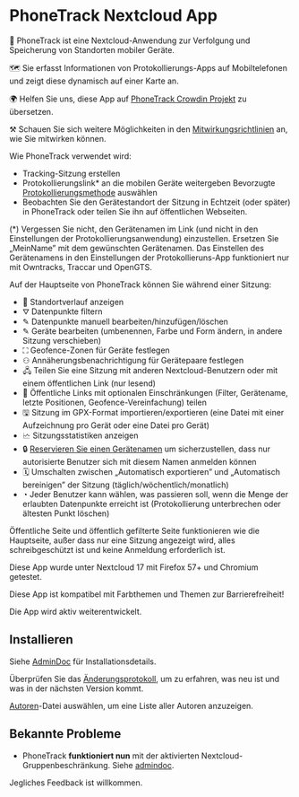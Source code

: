 # PhoneTrack Nextcloud App

📱 PhoneTrack ist eine Nextcloud-Anwendung zur Verfolgung und Speicherung von Standorten mobiler Geräte.

🗺 Sie erfasst Informationen von Protokollierungs-Apps auf Mobiltelefonen und zeigt diese dynamisch auf einer Karte an.

🌍 Helfen Sie uns, diese App auf [PhoneTrack Crowdin Projekt](https://crowdin.com/project/phonetrack) zu übersetzen.

⚒ Schauen Sie sich weitere Möglichkeiten in den [Mitwirkungsrichtlinien](https://gitlab.com/eneiluj/phonetrack-oc/blob/master/CONTRIBUTING.md) an, wie Sie mitwirken können.

Wie PhoneTrack verwendet wird:

* Tracking-Sitzung erstellen
* Protokollierungslink\* an die mobilen Geräte weitergeben Bevorzugte [Protokollierungsmethode](https://gitlab.com/eneiluj/phonetrack-oc/wikis/userdoc#logging-methods) auswählen
* Beobachten Sie den Gerätestandort der Sitzung in Echtzeit (oder später) in PhoneTrack oder teilen Sie ihn auf öffentlichen Webseiten.

(\*) Vergessen Sie nicht, den Gerätenamen im Link (und nicht in den Einstellungen der Protokollierungsanwendung) einzustellen. Ersetzen Sie „MeinName” mit dem gewünschten Gerätenamen. Das Einstellen des Gerätenamens in den Einstellungen der Protokollieruns-App funktioniert nur mit Owntracks, Traccar und OpenGTS.

Auf der Hauptseite von PhoneTrack können Sie während einer Sitzung:

* 📍 Standortverlauf anzeigen
* ⛛ Datenpunkte filtern
* ✎ Datenpunkte manuell bearbeiten/hinzufügen/löschen
* ✎ Geräte bearbeiten (umbenennen, Farbe und Form ändern, in andere Sitzung verschieben)
* ⛶ Geofence-Zonen für Geräte festlegen
* ⚇ Annäherungsbenachrichtigung für Gerätepaare festlegen
* 🖧 Teilen Sie eine Sitzung mit anderen Nextcloud-Benutzern oder mit einem öffentlichen Link (nur lesend)
* 🔗 Öffentliche Links mit optionalen Einschränkungen (Filter, Gerätename, letzte Positionen, Geofence-Vereinfachung) teilen
* 🖫 Sitzung im GPX-Format importieren/exportieren (eine Datei mit einer Aufzeichnung pro Gerät oder eine Datei pro Gerät)
* 🗠 Sitzungsstatistiken anzeigen
* 🔒 [Reservieren Sie einen Gerätenamen](https://gitlab.com/eneiluj/phonetrack-oc/wikis/userdoc#device-name-reservation) um sicherzustellen, dass nur autorisierte Benutzer sich mit diesem Namen anmelden können
* 🗓 Umschalten zwischen „Automatisch exportieren” und „Automatisch bereinigen” der Sitzung (täglich/wöchentlich/monatlich)
* ◔ Jeder Benutzer kann wählen, was passieren soll, wenn die Menge der erlaubten Datenpunkte erreicht ist (Protokollierung unterbrechen oder ältesten Punkt löschen)

Öffentliche Seite und öffentlich gefilterte Seite funktionieren wie die Hauptseite, außer dass nur eine Sitzung angezeigt wird, alles schreibgeschützt ist und keine Anmeldung erforderlich ist.

Diese App wurde unter Nextcloud 17 mit Firefox 57+ und Chromium getestet.

Diese App ist kompatibel mit Farbthemen und Themen zur Barrierefreiheit!

Die App wird aktiv weiterentwickelt.

## Installieren

Siehe [AdminDoc](https://gitlab.com/eneiluj/phonetrack-oc/wikis/admindoc) für Installationsdetails.

Überprüfen Sie das [Änderungsprotokoll](https://gitlab.com/eneiluj/phonetrack-oc/blob/master/CHANGELOG.md#change-log), um zu erfahren, was neu ist und was in der nächsten Version kommt.

[Autoren](https://gitlab.com/eneiluj/phonetrack-oc/blob/master/AUTHORS.md#authors)-Datei auswählen, um eine Liste aller Autoren anzuzeigen.

## Bekannte Probleme

* PhoneTrack **funktioniert nun** mit der aktivierten Nextcloud-Gruppenbeschränkung. Siehe [admindoc](https://gitlab.com/eneiluj/phonetrack-oc/wikis/admindoc#issue-with-phonetrack-restricted-to-some-groups-in-nextcloud).

Jegliches Feedback ist willkommen.
